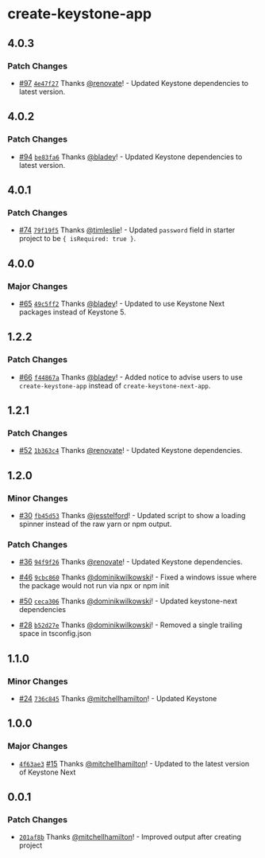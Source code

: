 # create-keystone-app

## 4.0.3

### Patch Changes

- [#97](https://github.com/keystonejs/create-keystone-app/pull/97) [`4e47f27`](https://github.com/keystonejs/create-keystone-app/commit/4e47f27aa9f5925b6346960ee080758c8bfe34df) Thanks [@renovate](https://github.com/apps/renovate)! - Updated Keystone dependencies to latest version.

## 4.0.2

### Patch Changes

- [#94](https://github.com/keystonejs/create-keystone-app/pull/94) [`be83fa6`](https://github.com/keystonejs/create-keystone-app/commit/be83fa60e004a2f11e65a0bc553312732912a828) Thanks [@bladey](https://github.com/bladey)! - Updated Keystone dependencies to latest version.

## 4.0.1

### Patch Changes

- [#74](https://github.com/keystonejs/create-keystone-app/pull/74) [`79f19f5`](https://github.com/keystonejs/create-keystone-app/commit/79f19f51a6648941c15ac4f03bc0807a5670cb55) Thanks [@timleslie](https://github.com/timleslie)! - Updated `password` field in starter project to be `{ isRequired: true }`.

## 4.0.0

### Major Changes

- [#65](https://github.com/keystonejs/create-keystone-next-app/pull/65) [`49c5ff2`](https://github.com/keystonejs/create-keystone-next-app/commit/49c5ff2d9892de0692a05a1f1dc01501f2979bc8) Thanks [@bladey](https://github.com/bladey)! - Updated to use Keystone Next packages instead of Keystone 5.

## 1.2.2

### Patch Changes

- [#66](https://github.com/keystonejs/create-keystone-next-app/pull/66) [`f44867a`](https://github.com/keystonejs/create-keystone-next-app/commit/f44867a56626824e96a2135b2ec1eee07da9fde5) Thanks [@bladey](https://github.com/bladey)! - Added notice to advise users to use `create-keystone-app` instead of `create-keystone-next-app`.

## 1.2.1

### Patch Changes

- [#52](https://github.com/keystonejs/create-keystone-next-app/pull/52) [`1b363c4`](https://github.com/keystonejs/create-keystone-next-app/commit/1b363c41cd96299e68cd3d9db3be94b13a7844e5) Thanks [@renovate](https://github.com/apps/renovate)! - Updated Keystone dependencies.

## 1.2.0

### Minor Changes

- [#30](https://github.com/keystonejs/create-keystone-next-app/pull/30) [`fb45d53`](https://github.com/keystonejs/create-keystone-next-app/commit/fb45d53445ba2ec1fb30680e90c293d40c293d00) Thanks [@jesstelford](https://github.com/jesstelford)! - Updated script to show a loading spinner instead of the raw yarn or npm output.

### Patch Changes

- [#36](https://github.com/keystonejs/create-keystone-next-app/pull/36) [`94f9f26`](https://github.com/keystonejs/create-keystone-next-app/commit/94f9f267eea6862605ca443a83997062eeeb6b92) Thanks [@renovate](https://github.com/apps/renovate)! - Updated Keystone dependencies.

* [#46](https://github.com/keystonejs/create-keystone-next-app/pull/46) [`9cbc860`](https://github.com/keystonejs/create-keystone-next-app/commit/9cbc8608c42c4406e574dad12e2f871754ff5450) Thanks [@dominikwilkowski](https://github.com/dominikwilkowski)! - Fixed a windows issue where the package would not run via npx or npm init

- [#50](https://github.com/keystonejs/create-keystone-next-app/pull/50) [`ceca306`](https://github.com/keystonejs/create-keystone-next-app/commit/ceca306853469eda199dc3d7b1c8ee411f414e9b) Thanks [@dominikwilkowski](https://github.com/dominikwilkowski)! - Updated keystone-next dependencies

* [#28](https://github.com/keystonejs/create-keystone-next-app/pull/28) [`b52d27e`](https://github.com/keystonejs/create-keystone-next-app/commit/b52d27e4d2ad447cf4a5a268c6ccda65723d8d2f) Thanks [@dominikwilkowski](https://github.com/dominikwilkowski)! - Removed a single trailing space in tsconfig.json

## 1.1.0

### Minor Changes

- [#24](https://github.com/keystonejs/create-keystone-next-app/pull/24) [`736c845`](https://github.com/keystonejs/create-keystone-next-app/commit/736c845d677e8520cb2263b5ae9122c1cc1590bf) Thanks [@mitchellhamilton](https://github.com/mitchellhamilton)! - Updated Keystone

## 1.0.0

### Major Changes

- [`4f63ae3`](https://github.com/keystonejs/create-keystone-next-app/commit/4f63ae383f1995ba7494390717f628bed135d7b0) [#15](https://github.com/keystonejs/create-keystone-next-app/pull/15) Thanks [@mitchellhamilton](https://github.com/mitchellhamilton)! - Updated to the latest version of Keystone Next

## 0.0.1

### Patch Changes

- [`201af8b`](https://github.com/keystonejs/create-keystone-next-app/commit/201af8b9b96edf5f63cf36c1540393f34fe06848) Thanks [@mitchellhamilton](https://github.com/mitchellhamilton)! - Improved output after creating project
